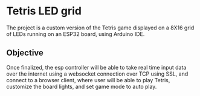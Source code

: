 # Tetris LED grid

The project is a custom version of the Tetris game displayed on a 8X16 grid of LEDs running on an ESP32 board, using Arduino IDE.


## Objective

Once finalized, the esp controller will be able to take real time input data over the internet using a websocket connection over TCP using SSL, and connect to a browser client, where user will be able to play Tetris, customize the board lights, and set game mode to auto play.

